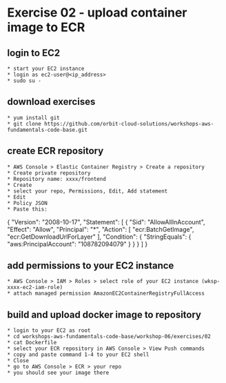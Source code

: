 # Exercise 02 - upload container image to ECR

## login to EC2
    * start your EC2 instance
    * login as ec2-user@<ip_address>
    * sudo su -

## download exercises
    * yum install git
    * git clone https://github.com/orbit-cloud-solutions/workshops-aws-fundamentals-code-base.git

## create ECR repository
    * AWS Console > Elastic Container Registry > Create a repository
    * Create private repository
    * Repository name: xxxx/frontend
    * Create
    * select your repo, Permissions, Edit, Add statement
    * Edit 
    * Policy JSON
    * Paste this:
{
  "Version": "2008-10-17",
  "Statement": [
    {
      "Sid": "AllowAllInAccount",
      "Effect": "Allow",
      "Principal": "*",
      "Action": [
        "ecr:BatchGetImage",
        "ecr:GetDownloadUrlForLayer"
      ],
      "Condition": {
        "StringEquals": {
          "aws:PrincipalAccount": "108782094079"
        }
      }
    }
  ]
}

## add permissions to your EC2 instance
    * AWS Console > IAM > Roles > select role of your EC2 instance (wksp-xxxx-ec2-iam-role)
    * attach managed permission AmazonEC2ContainerRegistryFullAccess

## build and upload docker image to repository
    * login to your EC2 as root
    * cd workshops-aws-fundamentals-code-base/workshop-06/exercises/02
    * cat Dockerfile
    * select your ECR repository in AWS Console > View Push commands
    * copy and paste command 1-4 to your EC2 shell
    * Close
    * go to AWS Console > ECR > your repo
    * you should see your image there
